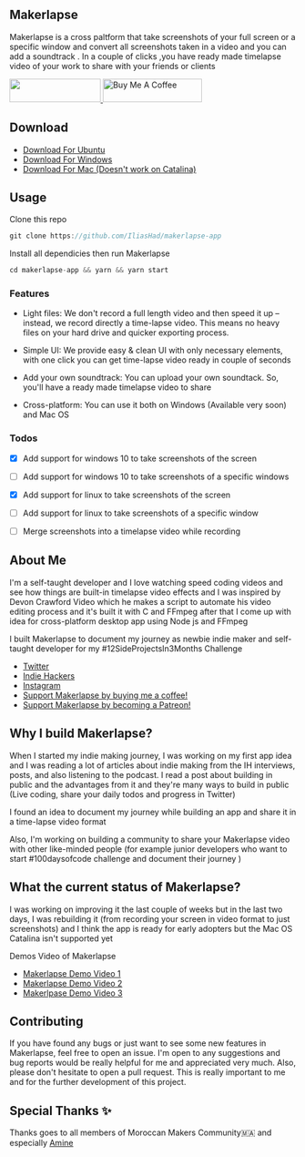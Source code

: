 ## Makerlapse

Makerlapse is a cross paltform that take screenshots of your full screen or a specific window and convert all screenshots taken in a video and you can add a soundtrack . In a couple of clicks ,you have  ready made timelapse video of your work to share with your friends or clients


<a href="https://www.patreon.com/iliashaddad">
  <img src="https://c5.patreon.com/external/logo/become_a_patron_button@2x.png" height="41" width="160">
</a> <a href="https://www.buymeacoffee.com/iliashaddad" target="_blank"><img src="https://cdn.buymeacoffee.com/buttons/default-orange.png" alt="Buy Me A Coffee" height="41" width="174"></a>



## Download


* [Download For Ubuntu](https://github.com/IliasHad/makerlapse-app/releases/download/v1.2.5/Makerlapse.AppImage)
* [Download For Windows](https://github.com/IliasHad/makerlapse-app/releases/download/v1.2.5/Makerlapse.exe)
* [Download For Mac (Doesn't work on Catalina)](https://github.com/IliasHad/makerlapse-app/releases/download/v1.2.5/Makerlapse.dmg)

## Usage

Clone this repo
```javascript
git clone https://github.com/IliasHad/makerlapse-app
```

Install all dependicies then run Makerlapse
```javascript
cd makerlapse-app && yarn && yarn start
```

### Features
- Light files: We don't record a full length video and then speed it up – instead, we record directly a time-lapse video. This means no heavy files on your hard drive and quicker exporting process.

- Simple UI: We provide easy & clean UI with only necessary elements, with one click you can get time-lapse video ready in couple of seconds

- Add your own soundtrack: You can upload your own soundtack. So, you'll have a ready made timelapse video to share
- Cross-platform: You can use it both on Windows (Available very soon) and Mac OS


 ### Todos

- [x] Add support for windows 10 to take screenshots of the screen
- [ ] Add support for windows 10 to take screenshots of a specific windows
- [x] Add support for linux to take screenshots of the screen
- [ ] Add support for linux to take screenshots of a specific window
- [ ] Merge screenshots into a timelapse video while recording 


## About Me

I'm a self-taught developer and I love watching speed coding videos and see how things are built-in timelapse video effects and I was inspired by Devon Crawford Video which he makes a script to automate his video editing process and it's built it with C and FFmpeg after that I come up with idea for cross-platform desktop app using Node js and FFmpeg 

I built Makerlapse to document my journey as newbie indie maker and self-taught developer for my #12SideProjectsIn3Months Challenge

 


* [Twitter](https://twitter.com/IliasHaddad3)
* [Indie Hackers](https://www.indiehackers.com/Iliashad/)
* [Instagram](https://www.instagram.com/iliashaddad3)
* [Support Makerlapse by buying me a coffee!](https://www.buymeacoffee.com/iliashaddad)
* [Support Makerlapse by becoming a Patreon!](https://patreon.com/iliashaddad)




## Why I build Makerlapse?
When I started my indie making journey, I was working on my first app idea and I was reading a lot of articles about indie making from the IH interviews, posts, and also listening to the podcast. I read a post about building in public and the advantages from it and they're many ways to build in public (Live coding, share your daily todos and progress in Twitter)

I found an idea to document my journey while building an app and share it in a time-lapse video format

Also, I'm working on building a community to share your Makerlapse video with other like-minded people (for example junior developers who want to start #100daysofcode challenge and document their journey )

## What the current status of Makerlapse?
I was working on improving it the last couple of weeks but in the last two days, I was rebuilding it (from recording your screen in video format to just screenshots) and I think the app is ready for early adopters but the Mac OS Catalina isn't supported yet

Demos Video of Makerlapse


* [Makerlapse Demo Video 1](https://www.youtube.com/watch?v=digvvOKY3JU)
* [Makerlapse Demo Video 2](https://www.youtube.com/watch?v=3An5knEUxQU)
* [Makerlpase Demo Video 3](https://www.youtube.com/watch?v=VoFIJV28Ez0)








##  Contributing
If you have found any bugs or just want to see some new features in Makerlapse, feel free to open an issue. I'm open to any suggestions and bug reports would be really helpful for me and appreciated very much. Also, please don't hesitate to open a pull request. This is really important to me and for the further development of this project.
## Special Thanks  ✨

Thanks goes to all members of Moroccan Makers Community🇲🇦 and especially [Amine](https://twitter.com/kytwb )




